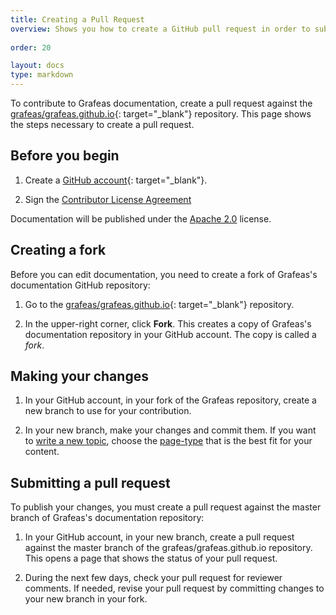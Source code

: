 ```yaml
---
title: Creating a Pull Request
overview: Shows you how to create a GitHub pull request in order to submit your docs for approval.
              
order: 20

layout: docs
type: markdown
---
```


To contribute to Grafeas documentation, create a pull request against the
[grafeas/grafeas.github.io](https://github.com/grafeas/grafeas.github.io){: target="_blank"}
repository. This page shows the steps necessary to create a pull request.

## Before you begin

1. Create a [GitHub account](https://github.com){: target="_blank"}.

1. Sign the [Contributor License Agreement](https://github.com/grafeas/grafeas/blob/master/CONTRIBUTING.md)

Documentation will be published under the [Apache 2.0](https://github.com/grafeas/grafeas.github.io/blob/master/LICENSE) license.

## Creating a fork
 
Before you can edit documentation, you need to create a fork of Grafeas's documentation GitHub repository:

1. Go to the
[grafeas/grafeas.github.io](https://github.com/grafeas/grafeas.github.io){: target="_blank"}
repository.

1. In the upper-right corner, click **Fork**. This creates a copy of Grafeas's
documentation repository in your GitHub account. The copy is called a *fork*.

## Making your changes

1. In your GitHub account, in your fork of the Grafeas repository, create
a new branch to use for your contribution.

1. In your new branch, make your changes and commit them. If you want to
[write a new topic](./writing-a-new-topic.html),
choose the [page-type](./writing-a-new-topic.html#choosing-a-page-type)
that is the best fit for your content.

## Submitting a pull request

To publish your changes, you must create a pull request against the master branch of Grafeas's
documentation repository:

1. In your GitHub account, in your new branch, create a pull request
against the master branch of the grafeas/grafeas.github.io
repository. This opens a page that shows the status of your pull request.

1. During the next few days, check your pull request for reviewer comments.
If needed, revise your pull request by committing changes to your
new branch in your fork.
